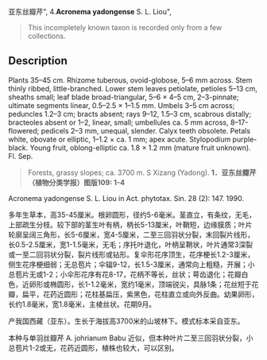 亚东丝瓣芹",
4.**Acronema yadongense** S. L. Liou",

> This incompletely known taxon is recorded only from a few collections.

## Description
Plants 35–45 cm. Rhizome tuberous, ovoid-globose, 5–6 mm across. Stem thinly ribbed, little-branched. Lower stem leaves petiolate, petioles 5–13 cm, sheaths small; leaf blade broad-triangular, 5–6 × 4–5 cm, 2–3-pinnate; ultimate segments linear, 0.5–2.5 × 1–1.5 mm. Umbels 3–5 cm across; peduncles 1.2–3 cm; bracts absent; rays 9–12, 1.5–3 cm, scabrous distally; bracteoles absent or 1–2, linear, small; umbellules ca. 5 mm across, 8–17-flowered; pedicels 2–3 mm, unequal, slender. Calyx teeth obsolete. Petals white, obovate or elliptic, 1–1.2 × ca. 1 mm; apex acute. Stylopodium purple-black. Young fruit, oblong-elliptic ca. 1.8 × 1.2 mm (mature fruit unknown). Fl. Sep.

> Forests, grassy slopes; ca. 3700 m. S Xizang (Yadong).
**1．亚东丝瓣芹（植物分类学报）图版109: 1-4**

Acronema yadongense S. L. Liou in Act. phytotax. Sin. 28 (2): 147. 1990.

多年生草本，高35-45厘米。根卵圆形，径约5-6毫米。茎直立，有条纹，无毛，上部疏生分枝。较下部的茎生叶有柄，柄长5-13厘米，叶鞘短，边缘膜质；叶片轮廓呈阔三角形，长5-6厘米，宽4-5厘米，二至三回羽状分裂，末回裂片线形，长0.5-2.5厘米，宽1-1.5毫米，无毛；序托叶退化，叶柄呈鞘状，叶片通常3深裂或一至二回羽状分裂，裂片线形或钻形。复伞形花序顶生，花序梗长1.2-3厘米，侧生花序梗细弱；无总苞片；伞辐9-12，长1.5-3厘米，通常向上粗糙，开展；小总苞片无或1-2；小伞形花序有花8-17，花柄不等长，丝状；萼齿退化；花瓣白色，近卵形或椭圆形，长1-1.2毫米，宽约1毫米，顶端锐尖，具脉1条；花丝短于花瓣，扁平，花药近圆形；花柱基扁压，紫黑色，花柱直立或向外反曲。幼果卵形，长约1.8毫米，宽1.8毫米，主棱丝状。花期9月。

产我国西藏（亚东）。生长于海拔高3700米的山坡林下。模式标本采自亚东。

本种与单羽丝瓣芹 A. johrianum Babu 近似，但本种叶片二至三回羽状分裂，小总苞片1-2或无，花药近圆形，植株也较大，可以区别。
